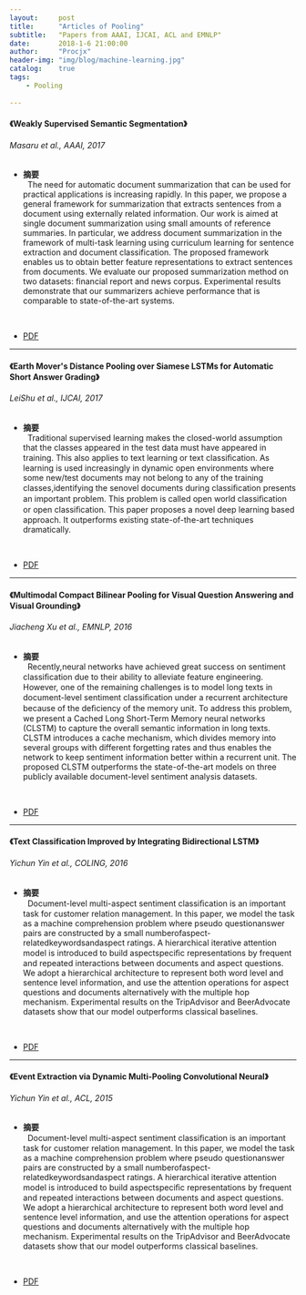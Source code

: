 ```yaml
---
layout:     post
title:      "Articles of Pooling"
subtitle:   "Papers from AAAI, IJCAI, ACL and EMNLP"
date:       2018-1-6 21:00:00
author:     "Procjx"
header-img: "img/blog/machine-learning.jpg"
catalog:    true
tags:
    - Pooling 
    
---
```


#### 《Weakly Supervised Semantic Segmentation》
###### Masaru et al., AAAI, 2017

- <b>摘要</b><br/>
&nbsp; The need for automatic document summarization that can be used for practical applications is increasing rapidly. In this paper, we propose a general framework for summarization that extracts sentences from a document using externally related information. Our work is aimed at single document summarization using small amounts of reference summaries. In particular, we address document summarization in the framework of multi-task learning using curriculum learning for sentence extraction and document classification. The proposed framework enables us to obtain better feature representations to extract sentences from documents. We evaluate our proposed summarization method on two datasets: financial report and news corpus. Experimental results demonstrate that our summarizers achieve performance that is comparable to state-of-the-art systems.
 <br/>
 
- [PDF](http://aclweb.org/anthology/D17-1222)

---

#### 《Earth Mover's Distance Pooling over Siamese LSTMs for Automatic Short Answer Grading》
###### LeiShu et al., IJCAI, 2017
- <b>摘要</b><br/>
&nbsp; Traditional supervised learning makes the closed-world assumption that the classes appeared in the test data must have appeared in training. This also applies to text learning or text classiﬁcation. As learning is used increasingly in dynamic open environments where some new/test documents may not belong to any of the training classes,identifying the senovel documents during classiﬁcation presents an important problem. This problem is called open world classiﬁcation or open classiﬁcation. This paper proposes a novel deep learning based approach. It outperforms existing state-of-the-art techniques dramatically. 
 <br/>
 
- [PDF](http://www.aclweb.org/anthology/D/D17/D17-1313.pdf)

---

#### 《Multimodal Compact Bilinear Pooling for Visual Question Answering and Visual Grounding》
###### Jiacheng Xu et al., EMNLP, 2016
- <b>摘要</b><br/>
&nbsp; Recently,neural networks have achieved great success on sentiment classiﬁcation due to their ability to alleviate feature engineering. However, one of the remaining challenges is to model long texts in document-level sentiment classiﬁcation under a recurrent architecture because of the deﬁciency of the memory unit. To address this problem, we present a Cached Long Short-Term Memory neural networks (CLSTM) to capture the overall semantic information in long texts. CLSTM introduces a cache mechanism, which divides memory into several groups with different forgetting rates and thus enables the network to keep sentiment information better within a recurrent unit. The proposed CLSTM outperforms the state-of-the-art models on three publicly available document-level sentiment analysis datasets.
 <br/>
 
- [PDF](http://www.aclweb.org/anthology/D/D16/D16-1172.pdf)

---

#### 《Text Classification Improved by Integrating Bidirectional LSTM》
###### Yichun Yin et al., COLING, 2016
- <b>摘要</b><br/>
&nbsp; Document-level multi-aspect sentiment classiﬁcation is an important task for customer relation management. In this paper, we model the task as a machine comprehension problem where pseudo questionanswer pairs are constructed by a small numberofaspect-relatedkeywordsandaspect ratings. A hierarchical iterative attention model is introduced to build aspectspeciﬁc representations by frequent and repeated interactions between documents and aspect questions. We adopt a hierarchical architecture to represent both word level and sentence level information, and use the attention operations for aspect questions and documents alternatively with the multiple hop mechanism. Experimental results on the TripAdvisor and BeerAdvocate datasets show that our model outperforms classical baselines. 
 <br/>
 
- [PDF](www.aclweb.org/anthology/D/D17/D17-1216.pdf)

---

#### 《Event Extraction via Dynamic Multi-Pooling Convolutional Neural》
###### Yichun Yin et al., ACL, 2015
- <b>摘要</b><br/>
&nbsp; Document-level multi-aspect sentiment classiﬁcation is an important task for customer relation management. In this paper, we model the task as a machine comprehension problem where pseudo questionanswer pairs are constructed by a small numberofaspect-relatedkeywordsandaspect ratings. A hierarchical iterative attention model is introduced to build aspectspeciﬁc representations by frequent and repeated interactions between documents and aspect questions. We adopt a hierarchical architecture to represent both word level and sentence level information, and use the attention operations for aspect questions and documents alternatively with the multiple hop mechanism. Experimental results on the TripAdvisor and BeerAdvocate datasets show that our model outperforms classical baselines. 
 <br/>
 
- [PDF](www.aclweb.org/anthology/D/D17/D17-1216.pdf)
